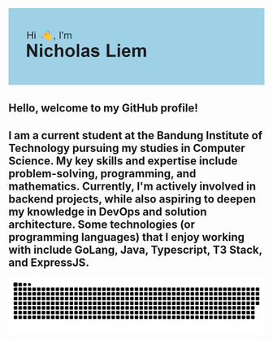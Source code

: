 ![Header](header.png)

Hello, welcome to my GitHub profile!
---
I am a current student at the Bandung Institute of Technology pursuing my studies in Computer Science. My key skills and expertise include problem-solving, programming, and mathematics. Currently, I'm actively involved in backend projects, while also aspiring to deepen my knowledge in DevOps and solution architecture. Some technologies (or programming languages) that I enjoy working with include GoLang, Java, Typescript, T3 Stack, and ExpressJS.
---
<img src="https://raw.githubusercontent.com/NicholasLiem/NicholasLiem/output/snake.svg" alt="Snake animation" />
